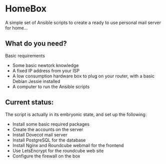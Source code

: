 
HomeBox
=======

A simple set of Ansible scripts to create a ready to use personal mail server for home...

What do you need?
-----------------

Basic requirements

- Some basic newtork knowledge
- A fixed IP address from your ISP
- A low consumption hardware box to plug on your router, with a basic Debian Jessie installed
- A computer to run the Ansible scripts


Current status:
---------------

The script is actually in its embryonic state, and set up the following:

- Install some basic required packages
- Create the accounts on the server
- Install Dovecot mail server
- Install PostgreSQL for the database
- Install Nginx and Roundcube webmail for the frontend
- Use LetsEncrypt for the roundcube web site
- Configure the firewall on the box

